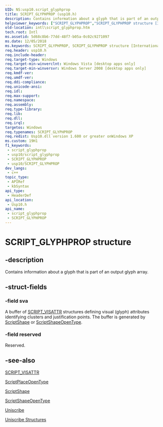 ```yaml
---
UID: NS:usp10.script_glyphprop
title: SCRIPT_GLYPHPROP (usp10.h)
description: Contains information about a glyph that is part of an output glyph array.
helpviewer_keywords: ["SCRIPT_GLYPHPROP","SCRIPT_GLYPHPROP structure [Internationalization for Windows Applications]","_win32_SCRIPT_GLYPHPROP","intl.script_glyphprop","usp10/SCRIPT_GLYPHPROP"]
old-location: intl\script_glyphprop.htm
tech.root: Intl
ms.assetid: 5d68c8b6-77dd-48f7-b05a-0c02c9271097
ms.date: 12/05/2018
ms.keywords: SCRIPT_GLYPHPROP, SCRIPT_GLYPHPROP structure [Internationalization for Windows Applications], _win32_SCRIPT_GLYPHPROP, intl.script_glyphprop, usp10/SCRIPT_GLYPHPROP
req.header: usp10.h
req.include-header: 
req.target-type: Windows
req.target-min-winverclnt: Windows Vista [desktop apps only]
req.target-min-winversvr: Windows Server 2008 [desktop apps only]
req.kmdf-ver: 
req.umdf-ver: 
req.ddi-compliance: 
req.unicode-ansi: 
req.idl: 
req.max-support: 
req.namespace: 
req.assembly: 
req.type-library: 
req.lib: 
req.dll: 
req.irql: 
targetos: Windows
req.typenames: SCRIPT_GLYPHPROP
req.redist: Usp10.dll version 1.600 or greater onWindows XP
ms.custom: 19H1
f1_keywords:
 - script_glyphprop
 - usp10/script_glyphprop
 - SCRIPT_GLYPHPROP
 - usp10/SCRIPT_GLYPHPROP
dev_langs:
 - c++
topic_type:
 - APIRef
 - kbSyntax
api_type:
 - HeaderDef
api_location:
 - Usp10.h
api_name:
 - script_glyphprop
 - SCRIPT_GLYPHPROP
---
```


# SCRIPT_GLYPHPROP structure


## -description

Contains information about a glyph that is part of an output glyph array.

## -struct-fields

### -field sva

A buffer of <a href="/windows/win32/api/usp10/ns-usp10-script_visattr">SCRIPT_VISATTR</a> structures defining visual (glyph) attributes identifying clusters and justification points. The buffer is generated by <a href="/windows/desktop/api/usp10/nf-usp10-scriptshape">ScriptShape</a> or <a href="/windows/desktop/api/usp10/nf-usp10-scriptshapeopentype">ScriptShapeOpenType</a>.

### -field reserved

Reserved.

## -see-also

<a href="/windows/win32/api/usp10/ns-usp10-script_visattr">SCRIPT_VISATTR</a>



<a href="/windows/desktop/api/usp10/nf-usp10-scriptplaceopentype">ScriptPlaceOpenType</a>



<a href="/windows/desktop/api/usp10/nf-usp10-scriptshape">ScriptShape</a>



<a href="/windows/desktop/api/usp10/nf-usp10-scriptshapeopentype">ScriptShapeOpenType</a>



<a href="/windows/desktop/Intl/uniscribe">Uniscribe</a>



<a href="/windows/desktop/Intl/uniscribe-structures">Uniscribe Structures</a>

